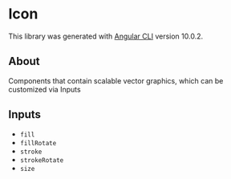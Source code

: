 # Icon

This library was generated with [Angular CLI](https://github.com/angular/angular-cli) version 10.0.2.

## About

Components that contain scalable vector graphics, which can be customized via Inputs

## Inputs

- `fill`
- `fillRotate`
- `stroke`
- `strokeRotate`
- `size`
